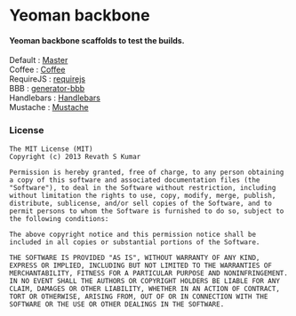 # Yeoman backbone

#### Yeoman backbone scaffolds to test the builds.

Default    :  [Master](https://github.com/revathskumar/yeoman-backbone)  
Coffee     :  [Coffee](https://github.com/revathskumar/yeoman-backbone/tree/coffee)  
RequireJS  :  [requirejs](https://github.com/revathskumar/yeoman-backbone/tree/requirejs)  
BBB        :  [generator-bbb](https://github.com/revathskumar/yeoman-backbone/tree/bbb)  
Handlebars :  [Handlebars](https://github.com/revathskumar/yeoman-backbone/tree/handlebars)  
Mustache   :  [Mustache](https://github.com/revathskumar/yeoman-backbone/tree/mustache)  

### License

```
The MIT License (MIT)  
Copyright (c) 2013 Revath S Kumar

Permission is hereby granted, free of charge, to any person obtaining a copy of this software and associated documentation files (the "Software"), to deal in the Software without restriction, including without limitation the rights to use, copy, modify, merge, publish, distribute, sublicense, and/or sell copies of the Software, and to permit persons to whom the Software is furnished to do so, subject to the following conditions:

The above copyright notice and this permission notice shall be included in all copies or substantial portions of the Software.

THE SOFTWARE IS PROVIDED "AS IS", WITHOUT WARRANTY OF ANY KIND, EXPRESS OR IMPLIED, INCLUDING BUT NOT LIMITED TO THE WARRANTIES OF MERCHANTABILITY, FITNESS FOR A PARTICULAR PURPOSE AND NONINFRINGEMENT. IN NO EVENT SHALL THE AUTHORS OR COPYRIGHT HOLDERS BE LIABLE FOR ANY CLAIM, DAMAGES OR OTHER LIABILITY, WHETHER IN AN ACTION OF CONTRACT, TORT OR OTHERWISE, ARISING FROM, OUT OF OR IN CONNECTION WITH THE SOFTWARE OR THE USE OR OTHER DEALINGS IN THE SOFTWARE.
```
